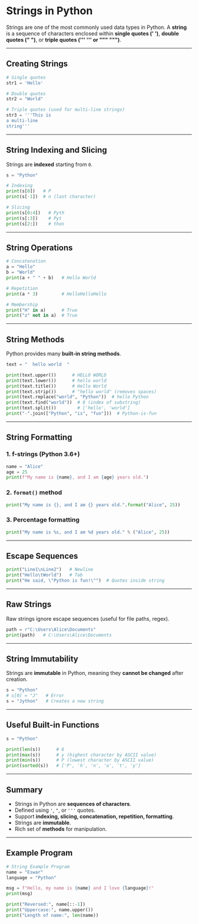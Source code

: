 
#  Strings in Python

Strings are one of the most commonly used data types in Python. A **string** is a sequence of characters enclosed within **single quotes (' ')**, **double quotes (" ")**, or **triple quotes (''' ''' or """ """)**.

---

##  Creating Strings

```python
# Single quotes
str1 = 'Hello'

# Double quotes
str2 = "World"

# Triple quotes (used for multi-line strings)
str3 = '''This is 
a multi-line 
string'''
````

---

##  String Indexing and Slicing

Strings are **indexed** starting from `0`.

```python
s = "Python"

# Indexing
print(s[0])   # P
print(s[-1])  # n (last character)

# Slicing
print(s[0:4])   # Pyth
print(s[:3])    # Pyt
print(s[2:])    # thon
```

---

##  String Operations

```python
# Concatenation
a = "Hello"
b = "World"
print(a + " " + b)   # Hello World

# Repetition
print(a * 3)         # HelloHelloHello

# Membership
print("H" in a)      # True
print("z" not in a)  # True
```

---

##  String Methods

Python provides many **built-in string methods**.

```python
text = "  hello world  "

print(text.upper())      # HELLO WORLD
print(text.lower())      # hello world
print(text.title())      # Hello World
print(text.strip())      # "hello world" (removes spaces)
print(text.replace("world", "Python"))  # hello Python
print(text.find("world"))  # 8 (index of substring)
print(text.split())        # ['hello', 'world']
print("-".join(["Python", "is", "fun"]))  # Python-is-fun
```

---

##  String Formatting

### 1. **f-strings (Python 3.6+)**

```python
name = "Alice"
age = 25
print(f"My name is {name}, and I am {age} years old.")
```

### 2. **`format()` method**

```python
print("My name is {}, and I am {} years old.".format("Alice", 25))
```

### 3. **Percentage formatting**

```python
print("My name is %s, and I am %d years old." % ("Alice", 25))
```

---

##  Escape Sequences

```python
print("Line1\nLine2")   # Newline
print("Hello\tWorld")   # Tab
print("He said, \"Python is fun!\"")  # Quotes inside string
```

---

##  Raw Strings

Raw strings ignore escape sequences (useful for file paths, regex).

```python
path = r"C:\Users\Alice\Documents"
print(path)   # C:\Users\Alice\Documents
```

---

##  String Immutability

Strings are **immutable** in Python, meaning they **cannot be changed** after creation.

```python
s = "Python"
# s[0] = "J"   # Error
s = "Jython"   # Creates a new string
```

---

##  Useful Built-in Functions

```python
s = "Python"

print(len(s))      # 6
print(max(s))      # y (highest character by ASCII value)
print(min(s))      # P (lowest character by ASCII value)
print(sorted(s))   # ['P', 'h', 'n', 'o', 't', 'y']
```

---

##  Summary

* Strings in Python are **sequences of characters**.
* Defined using `'`, `"`, or `'''` quotes.
* Support **indexing, slicing, concatenation, repetition, formatting**.
* Strings are **immutable**.
* Rich set of **methods** for manipulation.

---

##  Example Program

```python
# String Example Program
name = "Eswar"
language = "Python"

msg = f"Hello, my name is {name} and I love {language}!"
print(msg)

print("Reversed:", name[::-1])
print("Uppercase:", name.upper())
print("Length of name:", len(name))
```



